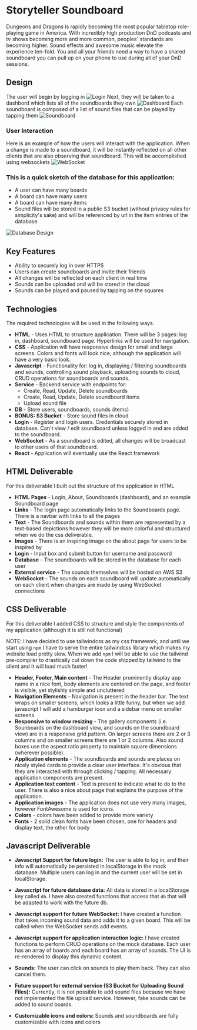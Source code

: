# Storyteller Soundboard
Dungeons and Dragons is rapidly becoming the most popular tabletop role-playing game in America. With incredibly high production DnD podcasts and tv shows becoming more and more common, peoples' standards are becoming higher. Sound effects and awesome music elevate the experience ten-fold. You and all your friends need a way to have a shared soundboard you can pull up on your phone to use during all of your DnD sessions.

## Design
The user will begin by logging in
![Login](assets/Login.png)
Next, they will be taken to a dashbord which lists all of the soundboards they own
![Dashboard](assets/Dashboard.png)
Each soundboard is composed of a list of sound files that can be played by tapping them
![Soundboard](assets/Soundboard.png)
### User Interaction
Here is an example of how the users will interact with the application. When a change is made to a soundboard, it will be instantly reflected on all other clients that are also observing that soundboard. This will be accomplished using websockets
![WebSocket](assets/WebSocket.png)
### This is a quick sketch of the database for this application:
- A user can have many boards
- A board can have many users
- A board can have many items
- Sound files will be stored in a public S3 bucket (without privacy rules for simplicity's sake) and will be referenced by url in the item entries of the database

![Database Design](assets/DatabaseDesign.png)

## Key Features
- Ability to securely log in over HTTPS
- Users can create soundboards and invite their friends
- All changes will be reflected on each client in real time
- Sounds can be uploaded and will be stored in the cloud
- Sounds can be played and paused by tapping on the squares

## Technologies
The required technologies will be used in the following ways.
- **HTML** - Uses HTML to structure application. There will be 3 pages: log in, dashboard, soundboard page. Hyperlinks will be used for navigation.
- **CSS** - Application will have responsive design for small and large screens. Colors and fonts will look nice, although the application will have a very basic look.
- **Javascript** - Functionality for: log in, displaying / filtering soundboards and sounds, controlling sound playback, uploading sounds to cloud, CRUD operations for soundboards and sounds.
- **Service** - Backend service with endpoints for:
  - Create, Read, Update, Delete soundboards
  - Create, Read, Update, Delete soundboard items
  - Upload sound file
- **DB** - Store users, soundboards, sounds (items)
- **BONUS: S3 Bucket** - Store sound files in cloud
- **Login** - Register and login users. Credentials securely stored in database. Can't view / edit soundboard unless logged in and are added to the soundboard.
- **WebSocket** - As a soundboard is edited, all changes will be broadcast to other users of that soundboard.
- **React** - Application will eventually use the React framework

## HTML Deliverable
For this deliverable I built out the structure of the application in HTML
- **HTML Pages** - Login, About, Soundboards (dashboard), and an example Soundboard page
- **Links** - The login page automatically links to the Soundboards page. There is a navbar with links to all the pages
- **Text** - The Soundboards and sounds within them are represented by a text-based depictions
however they will be more colorful and structured when we do the css deliverable.
- **Images** - There is an inspiring image on the about page for users to be inspired by
- **Login** - Input box and submit button for username and password
- **Database** - The soundboards will be stored in the database for each user
- **External service** - The sounds themselves will be hosted on AWS S3
- **WebSocket** - The sounds on each soundboard will update automatically on each client when
changes are made by using WebSocket connections

## CSS Deliverable
For this deliverable I added CSS to structure and style the components of my application (although it is still not functional)

NOTE: I have decided to use tailwindcss as my css framework, and until we start using `npm` I have to serve the entire tailwindcss
library which makes my website load pretty slow. When we add `npm` I will be able to use the tailwind pre-compiler to drastically cut
down the code shipped by tailwind to the client and it will load much faster!

- **Header, Footer, Main content** - The Header prominently display app name in a nice font, body elements are centered on the page, and footer is visible, yet stylishly simple and uncluttered
- **Navigation Elements** - Navigation is present in the header bar. The text wraps on smaller screens, which looks a little funny, but when we add javascript I will add a hamburger icon and a sidebar menu on smaller screens
- **Responsive to window resizing** - The gallery components (i.e. Sounboards on the dashboard view, and sounds on the soundboard view) are in a responsive grid pattern. On larger screens there are 2 or 3 columns and on smaller screens there are 1 or 2 columns. Also sound boxes use the aspect ratio property to maintain square dimensions (wherever possible).
- **Application elements** - The soundboards and sounds are places on nicely styled cards to provide a clear user interface. It's obvious that they are interacted with through clicking / tapping. All necessary application components are present.
- **Application text content** - Text is present to indicate what to do to the user. There is also a nice about page that explains the purpose of the application.
- **Application images** - The application does not use very many images, however FontAwesome is used for icons.
- **Colors** - colors have been added to provide more variety
- **Fonts** - 2 solid clean fonts have been chosen, one for headers and display text, the other for body

## Javascript Deliverable

- **Javascript Support for future login:** The user is able to log in, and their info will automatically be persisted in localStorage in the mock database. Multiple users can log in and the current user will be set in localStorage.

- **Javascript for future database data:** All data is stored in a localStorage key called `db`. I have also created functions that access that `db` that will be adapted to work with the future db.

- **Javascript support for future WebSocket:** I have created a function that takes incoming sound data and adds it to a given board. This will be called when the WebSocket sends add events.

- **Javascript support for application interaction logic:** I have created functions to perform CRUD operations on the mock database. Each user has an array of boards and each board has an array of sounds. The UI is re-rendered to display this dynamic content.

- **Sounds:** The user can click on sounds to play them back. They can also cancel them.

- **Future support for external service (S3 Bucket for Uploading Sound Files):** Currently, it is not possible to add sound files because we have not implemented the file upload service. However, fake sounds can be added to sound boards.

- **Customizable icons and colors:** Sounds and soundboards are fully customizable with icons and colors